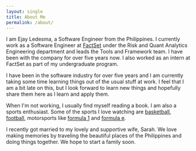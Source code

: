 ```yaml
---
layout: single
title: About Me
permalink: /about/
---
```



I am Ejay Ledesma, a Software Engineer from the Philippines. I currently work as a Software Engineer at [FactSet](https://www.factset.com/) under the Risk and Quant Analytics Engineering department and leads the Tools and Framework team. I have been with the company for over five years now. I also worked as an intern at FactSet as part of my undergraduate program.

I have been in the software industry for over five years and I am currently taking some time learning things out of the usual stuff at work. I feel that I am a bit late on this, but I look forward to learn new things and hopefully share them here as I learn and apply them.

When I'm not working, I usually find myself reading a book. I am also a sports enthusiast. Some of the sports I love watching are [basketball](https://www.nba.com/), [football](https://www.nfl.com/), motorsports like [formula 1](https://www.formula1.com/) and [formula e](https://www.fiaformulae.com/).

I recently got married to my lovely and supportive wife, Sarah. We love making memories by traveling the beautiful places of the Philippines and doing things together. We hope to start a family soon.
